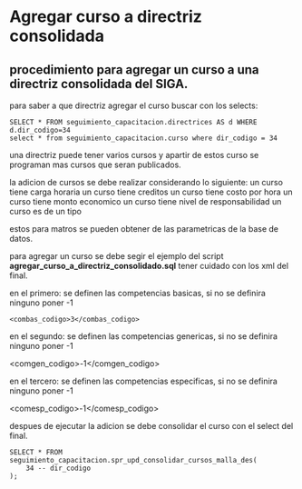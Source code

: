 # Agregar curso a directriz consolidada

## procedimiento para agregar un curso a una directriz consolidada del SIGA.

para saber a que directriz agregar el curso buscar con los selects:
```
SELECT * FROM seguimiento_capacitacion.directrices AS d WHERE d.dir_codigo=34
select * from seguimiento_capacitacion.curso where dir_codigo = 34
```
una directriz puede tener varios cursos y apartir de estos curso se programan mas cursos que seran publicados.

la adicion de cursos se debe realizar considerando lo siguiente:
un curso tiene carga horaria
un curso tiene creditos
un curso tiene costo por hora
un curso tiene monto economico 
un curso tiene nivel de responsabilidad
un curso es de un tipo
 
estos para matros se pueden obtener de las parametricas de la base de datos.
 
para agregar un curso se debe segir el ejemplo del script **agregar_curso_a_directriz_consolidado.sql**
tener cuidado con los xml del final.

en el primero:
se definen las competencias basicas, si no se definira ninguno poner -1
 
    <combas_codigo>3</combas_codigo>
    
en el segundo:
se definen las competencias genericas, si no se definira ninguno poner -1
  
  <comgen_codigo>-1</comgen_codigo>   
  
en el tercero:
se definen las competencias especificas, si no se definira ninguno poner -1
  
  <comesp_codigo>-1</comesp_codigo>
  
despues de ejecutar la adicion se debe consolidar el curso con el select del final.
```
SELECT * FROM seguimiento_capacitacion.spr_upd_consolidar_cursos_malla_des(
	34 -- dir_codigo 
);
```

